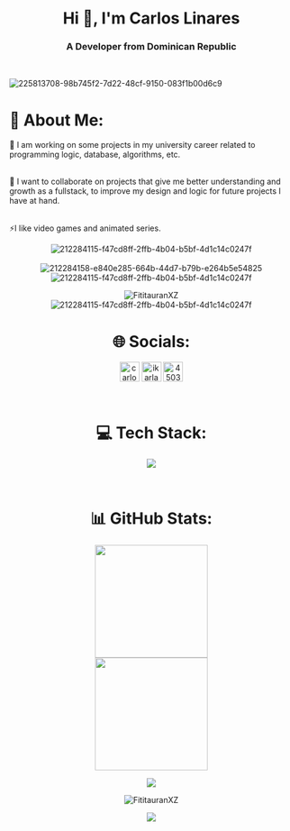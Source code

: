 <h1 align="center">Hi 👋, I'm Carlos Linares </h1>
<h3 align="center">A Developer from Dominican Republic</h3> <br> 


![225813708-98b745f2-7d22-48cf-9150-083f1b00d6c9](https://github.com/KarlangaXZ/KarlangaXZ/assets/81537142/f5dfb3bb-e422-4b7f-aa6a-5057e12e8813)


# 💫 About Me:
🔭 I am working on some projects in my university career related to programming logic, database, algorithms, etc.<br><br>

👯 I want to collaborate on projects that give me better understanding and growth as a fullstack, to improve my design and logic for future projects I have at hand.<br><br>

⚡I like video games and animated series.<br>

<div align="center"> 
  
![212284115-f47cd8ff-2ffb-4b04-b5bf-4d1c14c0247f](https://github.com/KarlangaXZ/KarlangaXZ/assets/81537142/02b6f360-8a36-4f24-acd2-2ae0245a5afa) <br><br>
![212284158-e840e285-664b-44d7-b79b-e264b5e54825](https://github.com/KarlangaXZ/KarlangaXZ/assets/81537142/ac00ee27-59b0-448e-9a38-10d71c640ed5)
![212284115-f47cd8ff-2ffb-4b04-b5bf-4d1c14c0247f](https://github.com/KarlangaXZ/KarlangaXZ/assets/81537142/0d04cda3-d659-4981-9b35-6d5c48be6143) <br>

![FititauranXZ](https://i.giphy.com/media/v1.Y2lkPTc5MGI3NjExejVrM3h1N2tsdGZtaDBmZnRjY2VnaHR5NHp2NGk4a3l2dndydmdocCZlcD12MV9pbnRlcm5hbF9naWZfYnlfaWQmY3Q9Zw/psmk2jPQD9SehTG3bE/giphy.gif)<br>
![212284115-f47cd8ff-2ffb-4b04-b5bf-4d1c14c0247f](https://github.com/KarlangaXZ/KarlangaXZ/assets/81537142/0d04cda3-d659-4981-9b35-6d5c48be6143)

<div>
  
# 🌐 Socials:
<p align="center">
<a href="https://linkedin.com/in/carlosjlinares"  target="_blank"><img align="center" src="https://raw.githubusercontent.com/rahuldkjain/github-profile-readme-generator/master/src/images/icons/Social/linked-in-alt.svg" alt="carlosjlinares" height="auto" width="35"  /></a>
<a href="https://instagram.com/ikarlangaxz"  target="_blank"><img align="center" src="https://raw.githubusercontent.com/rahuldkjain/github-profile-readme-generator/master/src/images/icons/Social/instagram.svg" alt="ikarlangaxz" height="auto" width="35" /></a>
<a href="https://discord.gg/450375779977658369"  target="_blank"><img align="center" src="https://raw.githubusercontent.com/rahuldkjain/github-profile-readme-generator/master/src/images/icons/Social/discord.svg" alt="450375779977658369" height="auto" width="35" /></a>
</p>
<br>

# 💻 Tech Stack:
<p align="center">
  <a href="https://skillicons.dev">
    <img src="https://skillicons.dev/icons?i=html,css,js,ts,cs,git,vscode" />
  </a>
</p>
<br>

# 📊 GitHub Stats:
<div align="center"> 
<a href="https://github.com/KarlangaXZ/convoychat">
  <img  height=200 align="center" src="https://github-readme-stats.vercel.app/api/top-langs?username=KarlangaXZ&layout=compact&langs_count=8&card_width=320&theme=radical" />
</a> <br>
<a href="https://github.com/KarlangaXZ/github-readme-stats">
  <img height=200 align="center" src="https://github-readme-stats.vercel.app/api?username=KarlangaXZ&theme=radical" />
</a> <br>

![](https://github-readme-streak-stats.herokuapp.com/?user=Karlangaxz&theme=radical&hide_border=false)<br/>


![FititauranXZ](https://i.giphy.com/media/v1.Y2lkPTc5MGI3NjExdGRnYzFrZGQya2s3c3V2NWNnMzRrMXBjeWxndWM2OGV0cTM1dWZxaCZlcD12MV9pbnRlcm5hbF9naWZfYnlfaWQmY3Q9Zw/ujkHl361tuZ5fPTwcT/giphy.gif)




[![](https://visitcount.itsvg.in/api?id=Karlangaxz&icon=5&color=0)](https://visitcount.itsvg.in)
</div>
